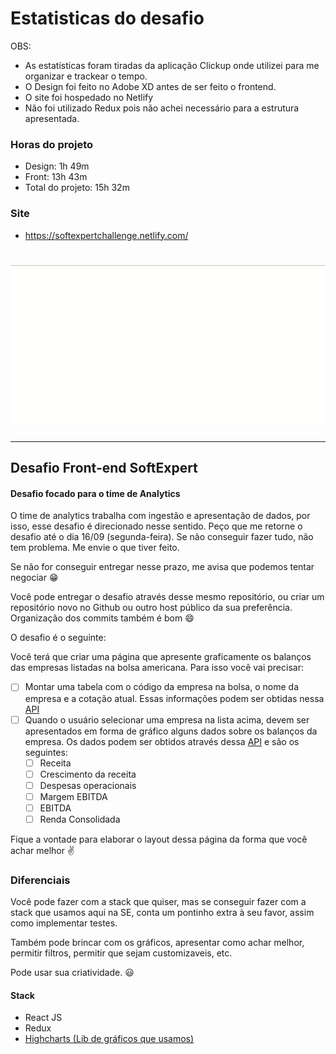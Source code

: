 # Estatisticas do desafio

OBS:

- As estatísticas foram tiradas da aplicação Clickup onde utilizei para me organizar e trackear o tempo.
- O Design foi feito no Adobe XD antes de ser feito o frontend.
- O site foi hospedado no Netlify
- Não foi utilizado Redux pois não achei necessário para a estrutura apresentada.

### Horas do projeto

- Design: 1h 49m
- Front: 13h 43m
- Total do projeto: 15h 32m

### Site

- https://softexpertchallenge.netlify.com/

<h1 align="center">
  <img alt="Project demonstration gif" src="./softexpert-challenge.gif" />
</h1>

---

## Desafio Front-end SoftExpert

#### Desafio focado para o time de Analytics

O time de analytics trabalha com ingestão e apresentação de dados, por isso, esse desafio é direcionado nesse sentido.
Peço que me retorne o desafio até o dia 16/09 (segunda-feira). Se não conseguir fazer tudo, não tem problema. Me envie o que tiver feito.

Se não for conseguir entregar nesse prazo, me avisa que podemos tentar negociar :grin:

Você pode entregar o desafio através desse mesmo repositório, ou criar um repositório novo no Github ou outro host público da sua preferência. Organização dos commits também é bom :smile:

O desafio é o seguinte:

Você terá que criar uma página que apresente graficamente os balanços das empresas listadas na bolsa americana.
Para isso você vai precisar:

- [ ] Montar uma tabela com o código da empresa na bolsa, o nome da empresa e a cotação atual. Essas informações podem ser obtidas nessa [API](https://financialmodelingprep.com/developer/docs/#Symbols-List)
- [ ] Quando o usuário selecionar uma empresa na lista acima, devem ser apresentados em forma de gráfico alguns dados sobre os balanços da empresa. Os dados podem ser obtidos através dessa [API](https://financialmodelingprep.com/developer/docs/#Company-Financial-Statements) e são os seguintes:
  - [ ] Receita
  - [ ] Crescimento da receita
  - [ ] Despesas operacionais
  - [ ] Margem EBITDA
  - [ ] EBITDA
  - [ ] Renda Consolidada

Fique a vontade para elaborar o layout dessa página da forma que você achar melhor :v:

### Diferenciais

Você pode fazer com a stack que quiser, mas se conseguir fazer com a stack que usamos aqui na SE, conta um pontinho extra à seu favor, assim como implementar testes.

Também pode brincar com os gráficos, apresentar como achar melhor, permitir filtros, permitir que sejam customizaveis, etc.

Pode usar sua criatividade. :smiley:

#### Stack

- React JS
- Redux
- [Highcharts (Lib de gráficos que usamos)](https://www.highcharts.com 'Highcharts')
